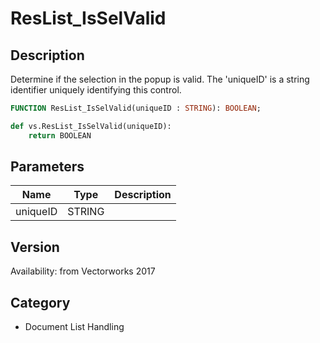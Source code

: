 # ResList_IsSelValid

## Description
Determine if the selection in the popup is valid. The 'uniqueID' is a string identifier uniquely identifying this control.

```pascal
FUNCTION ResList_IsSelValid(uniqueID : STRING): BOOLEAN;
```

```python
def vs.ResList_IsSelValid(uniqueID):
    return BOOLEAN
```

## Parameters
|Name|Type|Description|
|---|---|---|
|uniqueID|STRING|   |

## Version
Availability: from Vectorworks 2017

## Category
* Document List Handling

